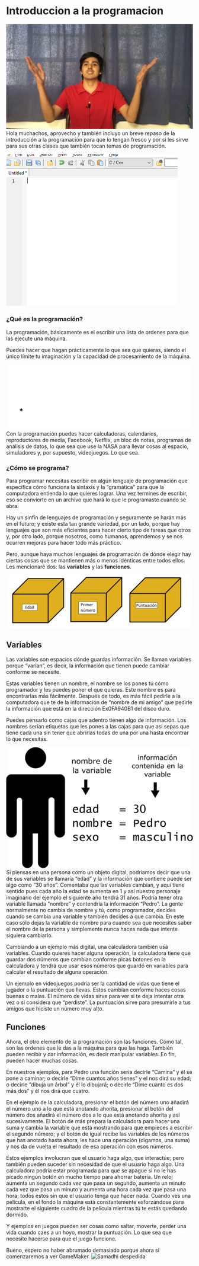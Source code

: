 # Introduccion a la programacion

![Samadhi saludando](/images/SamadhiSaludando.png)
Hola muchachos, aprovecho y también incluyo un breve repaso de la introducción a la programación para que lo tengan fresco y por si les sirve para sus otras clases que también tocan temas de programación.

![Samadhi escribiendo](/images/SamadhiEscribiendo.gif)
### ¿Qué es la programación?
La programación, básicamente es el escribir una lista de ordenes para que las ejecute una máquina.

Puedes hacer que hagan prácticamente lo que sea que quieras, siendo el único límite tu imaginación y la capacidad de procesamiento de la máquina.

![Reel de programas](/images/AnimacionIconos.gif)
Con la programación puedes hacer calculadoras, calendarios, reproductores de media, Facebook, Netflix, un bloc de notas, programas de análisis de datos, lo que sea que use la NASA para llevar cosas al espacio, simuladores y, por supuesto, videojuegos. Lo que sea.

### ¿Cómo se programa?
Para programar necesitas escribir en algún lenguaje de programación que específica cómo funciona la sintaxis y la “gramática” para que la computadora entienda lo que quieres lograr. Una vez termines de escribir, eso se convierte en un archivo que hará lo que le programaste cuando se abra.

Hay un sinfín de lenguajes de programación y seguramente se harán más en el futuro; y existe esta tan grande variedad, por un lado, porque hay lenguajes que son más eficientes para hacer cierto tipo de tareas que otros y, por otro lado, porque nosotros, como humanos, aprendemos y se nos ocurren mejoras para hacer todo más práctico.

Pero, aunque haya muchos lenguajes de programación de dónde elegir hay ciertas cosas que se mantienen más o menos idénticas entre todos ellos. Les mencionaré dos: las **variables** y las **funciones**.

![Cajas de variables](/images/Cajas.png)
## Variables
Las variables son espacios dónde guardas información. Se llaman variables porque “varían”, es decir, la información que tienen puede cambiar conforme se necesite.

Estas variables tienen un nombre, el nombre se los pones tú cómo programador y les puedes poner el que quieras. Este nombre es para encontrarlas más fácilmente. Después de todo, es más fácil pedirle a la computadora que te de la información de “nombre de mi amigo” que pedirle la información que está en la dirección Ex0FA940B1 del disco duro.

Puedes pensarlo como cajas que adentro tienen algo de información. Los nombres serían etiquetas que les pones a las cajas para que así sepas que tiene cada una sin tener que abrirlas todas de una por una hasta encontrar lo que necesitas.

![Pedro](/images/Pedro.png)
Si piensas en una persona como un objeto digital, podríamos decir que una de sus variables se llamaría “edad” y la información que contiene puede ser algo como “30 años”. Comentaba que las variables cambian, y aquí tiene sentido pues cada año la edad se aumenta en 1 y así nuestro personaje imaginario del ejemplo el siguiente año tendrá 31 años. Podría tener otra variable llamada “nombre” y contendría la información “Pedro”. La gente normalmente no cambia de nombre y tú, como programador, decides cuando se cambia una variable y también decides a que cambia. En este caso sólo dejas la variable de nombre para cuando sea que necesites saber el nombre de la persona y simplemente nunca haces nada que intente siquiera cambiarlo.

Cambiando a un ejemplo más digital, una calculadora también usa variables. Cuando quieres hacer alguna operación, la calculadora tiene que guardar dos números que cambian conforme picas botones en la calculadora y tendrá que usar esos números que guardó en variables para calcular el resultado de alguna operación.

Un ejemplo en videojuegos podría ser la cantidad de vidas que tiene el jugador o la puntuación que llevas. Estos cambian conforme haces cosas buenas o malas. El número de vidas sirve para ver si te deja intentar otra vez o si considera que “perdiste”. La puntuación sirve para presumirle a tus amigos que hiciste un número muy alto.

## Funciones
Ahora, el otro elemento de la programación son las funciones. Cómo tal, son las ordenes que le das a la máquina para que las haga. También pueden recibir y dar información, es decir manipular variables. En fin, pueden hacer muchas cosas.

En nuestros ejemplos, para Pedro una función sería decirle “Camina” y él se pone a caminar; o decirle “Dime cuantos años tienes” y el nos dirá su edad; o decirle “dibuja un árbol” y él lo dibujará; o decirle “Dime cuanto es dos más dos” y él nos dirá que cuatro.

En el ejemplo de la calculadora, presionar el botón del número uno añadirá el número uno a lo que está anotando ahorita, presionar el botón del número dos añadirá el número dos a lo que está anotando ahorita y así sucesivamente. El botón de más prepara la calculadora para hacer una suma y cambia la variable que está mostrando para que empieces a escribir el segundo número; y el botón de igual recibe las variables de los números que has anotado hasta ahora, les hace una operación (digamos, una suma) y nos da de vuelta el resultado de esa operación con esos números.

Estos ejemplos involucran que el usuario haga algo, que interactúe; pero también pueden suceder sin necesidad de que el usuario haga algo. Una calculadora podría estar programada para que se apague si no le has picado ningún botón en mucho tiempo para ahorrar batería. Un reloj aumenta un segundo cada vez que pasa un segundo, aumenta un minuto cada vez que pasa un minuto y aumenta una hora cada vez que pasa una hora; todos estos sin que el usuario tenga que hacer nada. Cuando ves una película, en el fondo la máquina está constantemente esforzándose para mostrarte el siguiente cuadro de la película mientras tú te estás quedando dormido.

Y ejemplos en juegos pueden ser cosas como saltar, moverte, perder una vida cuando caes a un hoyo, mostrar la puntuación. Lo que sea que necesite hacerse para que el juego funcione.

Bueno, espero no haber abrumado demasiado porque ahora sí comenzaremos a ver GameMaker.
![Samadhi despedida](/images/SamadhiDespedida.gif)
